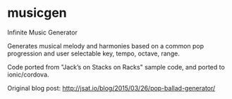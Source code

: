 # musicgen
Infinite Music Generator

Generates musical melody and harmonies based on a common pop progression and user selectable key, tempo, octave, range.

Code ported from "Jack’s on Stacks on Racks" sample code, and ported to ionic/cordova.

Original blog post:
http://jsat.io/blog/2015/03/26/pop-ballad-generator/

